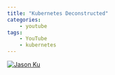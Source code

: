 ```yaml
---
title: "Kubernetes Deconstructed"
categories:
    - youtube
tags:
    - YouTube
    - kubernetes
---
```


[![Jason Ku](https://img.youtube.com/vi/90kZRyPcRZw/0.jpg)](https://www.youtube.com/watch?v=90kZRyPcRZw "Title")
